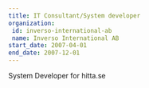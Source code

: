 ```yaml
---
title: IT Consultant/System developer
organization:
 id: inverso-international-ab
 name: Inverso International AB
start_date: 2007-04-01
end_date: 2007-12-01
---
```

System Developer for hitta.se